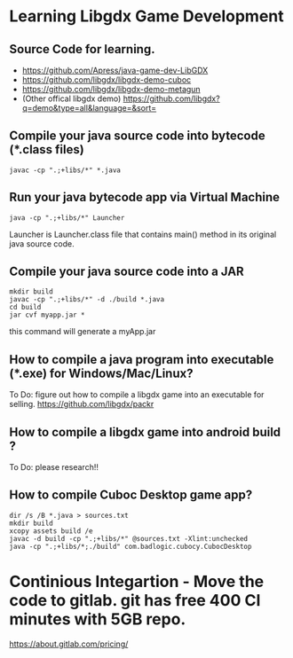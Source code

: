 
# Learning Libgdx Game Development

## Source Code for learning.
- https://github.com/Apress/java-game-dev-LibGDX
- https://github.com/libgdx/libgdx-demo-cuboc
- https://github.com/libgdx/libgdx-demo-metagun
- (Other offical libgdx demo) https://github.com/libgdx?q=demo&type=all&language=&sort=

## Compile your java source code into bytecode (*.class files)

```
javac -cp ".;+libs/*" *.java
```
## Run your java bytecode app via Virtual Machine

```
java -cp ".;+libs/*" Launcher
```
Launcher is Launcher.class file that contains main() method in its original java source code.

## Compile your java source code into a JAR
```
mkdir build
javac -cp ".;+libs/*" -d ./build *.java
cd build
jar cvf myapp.jar *
```
this command will generate a myApp.jar

## How to compile a java program into executable (*.exe) for Windows/Mac/Linux?

To Do: figure out how to compile a libgdx game into an executable for selling.
https://github.com/libgdx/packr

## How to compile a libgdx game into android build ?
To Do: please research!!

## How to compile Cuboc Desktop game app?
```
dir /s /B *.java > sources.txt              
mkdir build
xcopy assets build /e
javac -d build -cp ".;+libs/*" @sources.txt -Xlint:unchecked 
java -cp ".;+libs/*;./build" com.badlogic.cubocy.CubocDesktop
```
# Continious Integartion - Move the code to gitlab. git has free 400 CI minutes with 5GB repo.
https://about.gitlab.com/pricing/
